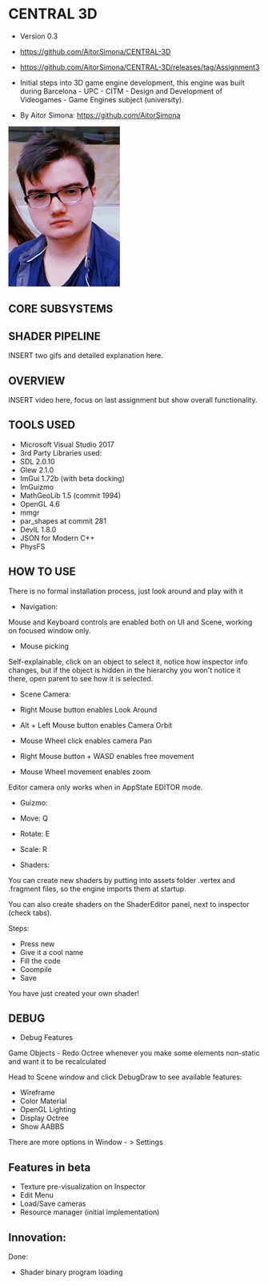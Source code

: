 # CENTRAL 3D
- Version 0.3
- https://github.com/AitorSimona/CENTRAL-3D
- https://github.com/AitorSimona/CENTRAL-3D/releases/tag/Assignment3

- Initial steps into 3D game engine development, this engine was built during Barcelona - UPC - CITM - Design and Development of Videogames - Game Engines subject (university).


- By Aitor Simona: https://github.com/AitorSimona

<img src="docs/Photo.jpg">

## CORE SUBSYSTEMS

## SHADER PIPELINE

INSERT two gifs and detailed explanation here.

## OVERVIEW

INSERT video here, focus on last assignment but show overall functionality.

## TOOLS USED

- Microsoft Visual Studio 2017
- 3rd Party Libraries used:
- SDL 2.0.10
- Glew 2.1.0
- ImGui 1.72b (with beta docking)
- ImGuizmo
- MathGeoLib 1.5 (commit 1994)
- OpenGL 4.6
- mmgr
- par_shapes at commit 281 
- DevIL 1.8.0
- JSON for Modern C++
- PhysFS 


## HOW TO USE

There is no formal installation process, just look around and play with it

- Navigation:

Mouse and Keyboard controls are enabled both on UI and Scene, working on focused window only.

- Mouse picking

Self-explainable, click on an object to select it, notice how inspector info changes, but if the object is hidden
in the hierarchy you won't notice it there, open parent to see how it is selected.

- Scene Camera:

- Right Mouse button enables Look Around
- Alt + Left Mouse button enables Camera Orbit
- Mouse Wheel click enables camera Pan
- Right Mouse button + WASD enables free movement
- Mouse Wheel movement enables zoom

Editor camera only works when in AppState EDITOR mode.

- Guizmo:

- Move: Q
- Rotate: E
- Scale: R

- Shaders:

You can create new shaders by putting into assets folder .vertex and .fragment files, so the engine imports them 
at startup. 

You can also create shaders on the ShaderEditor panel, next to inspector (check tabs). 

Steps:

- Press new 
- Give it a cool name
- Fill the code
- Coompile 
- Save 

You have just created your own shader! 

## DEBUG

- Debug Features

Game Objects - Redo Octree whenever you make some elements non-static and want it to be recalculated

Head to Scene window and click DebugDraw to see available features: 

- Wireframe
- Color Material
- OpenGL Lighting
- Display Octree
- Show AABBS

There are more options in Window - > Settings

## Features in beta

- Texture pre-visualization on Inspector
- Edit Menu
- Load/Save cameras
- Resource manager (initial implementation)

## Innovation:

Done:
- Shader binary program loading
